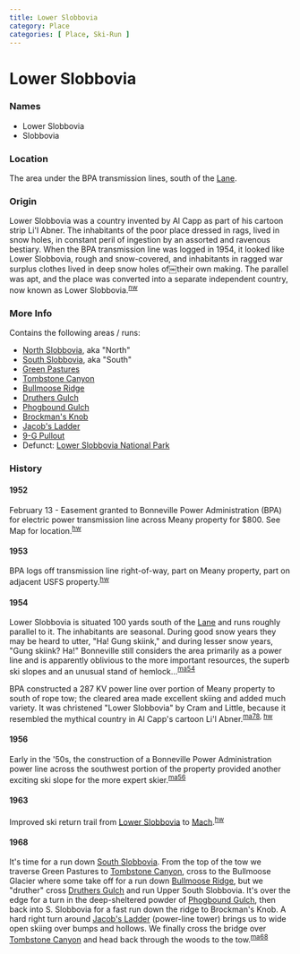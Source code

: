 ```yaml
---
title: Lower Slobbovia
category: Place
categories: [ Place, Ski-Run ]
---
```

# Lower Slobbovia
### Names

- Lower Slobbovia
- Slobbovia

### Location

The area under the BPA transmission lines, south of the [Lane](/Run/Lane).

### Origin

Lower Slobbovia was a country invented by Al Capp as part of his cartoon strip Li'l Abner. The inhabitants of the poor place dressed in rags, lived in snow holes, in constant peril of ingestion by an assorted and ravenous bestiary. When the BPA transmission line was logged in 1954, it looked like Lower Slobbovia, rough and snow-covered, and inhabitants in ragged war surplus clothes lived in deep snow holes of￼their own making. The parallel was apt, and the place was converted into a separate independent country, now known as Lower Slobbovia.<sup>[nw][]</sup>

### More Info

Contains the following areas / runs:

* [North Slobbovia](/Run/North-Slobbovia), aka "North"
* [South Slobbovia](/Run/South-Slobbovia), aka "South"
* [Green Pastures](/Area/Green-Pastures)
* [Tombstone Canyon](/Area/Tombstone-Canyon)
* [Bullmoose Ridge](/Area/Bullmoose-Ridge)
* [Druthers Gulch](/Area/Druthers-Gulch)
* [Phogbound Gulch](/Area/Phogbound-Gulch)
* [Brockman's Knob](/Area/Brockman's-Knob)
* [Jacob's Ladder](/Area/Jacob's-Ladder)
* [9-G Pullout](/Area/9-G-Pullout)
* Defunct: [Lower Slobbovia National Park](/Area/Lower-Slobbovia-National-Park)

### History

#### 1952

February 13 - Easement granted to Bonneville Power Administration (BPA) for electric power transmission line across Meany property for $800. See Map for location.<sup>[hw][]</sup>

#### 1953

BPA logs off transmission line right-of-way, part on Meany property, part on adjacent USFS property.<sup>[hw][]</sup>

#### 1954

Lower Slobbovia is situated 100 yards south of the [Lane](/Run/Lane) and runs roughly parallel to it. The inhabitants are seasonal. During good snow years they may be heard to utter, "Ha! Gung skiink," and during lesser snow years, "Gung skiink? Ha!" Bonneville still considers the area primarily as a power line and is apparently oblivious to the more important resources, the superb ski slopes and an unusual stand of hemlock...<sup>[ma54][]</sup>

BPA constructed a 287 KV power line over portion of Meany property to south of rope tow; the cleared area made excellent skiing and added much variety. It was christened "Lower Slobbovia" by Cram and Little, because it resembled the mythical country in Al Capp's cartoon Li'l Abner.<sup>[ma78][], [hw][]</sup>

#### 1956

Early in the '50s, the construction of a Bonneville Power Administration power line across the southwest portion of the property provided another exciting ski slope for the more expert skier.<sup>[ma56][]</sup>

#### 1963

Improved ski return trail from [Lower Slobbovia](/Run/Lower-Slobbovia) to [Mach](/Mach).<sup>[hw][]</sup>

#### 1968

It's time for a run down [South Slobbovia](/Run/South-Slobbovia). From the top of the tow we traverse Green Pastures to [Tombstone Canyon](/Area/Tombstone-Canyon), cross to the Bullmoose Glacier where some take off for a run down [Bullmoose Ridge](/Area/Bullmoose-Ridge), but we "druther" cross [Druthers Gulch](/Area/Druthers-Gulch) and run Upper South Slobbovia. It's over the edge for a turn in the deep-sheltered powder of [Phogbound Gulch](/Area/Phogbound-Gulch), then back into S. Slobbovia for a fast run down the ridge to Brockman's Knob. A hard right turn around [Jacob's Ladder](/Area/Jacob's-Ladder) (power-line tower) brings us to wide open skiing over bumps and hollows. We finally cross the bridge over [Tombstone Canyon](/Area/Tombstone-Canyon) and head back through the woods to the tow.<sup>[ma68][]</sup>


[hw]: /History/Walt "Meany History, by Walt Little"
[ma54]: /Mountaineer-Annual#1954
[ma56]: /Mountaineer-Annual#1956
[ma68]: /Mountaineer-Annual#1968
[ma78]: /Mountaineer-Annual#1978
[nw]: /Names-Walt "Meany Names by Walter Little, 1984"
